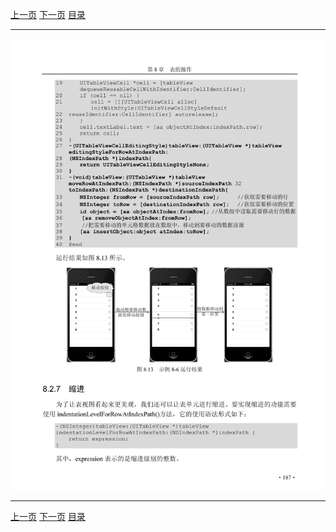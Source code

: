 [上一页](198.md) [下一页](200.md) [目录](../README.md)

***

![199](../images/199.png)

***

[上一页](198.md) [下一页](200.md) [目录](../README.md)